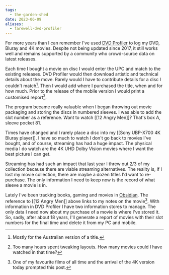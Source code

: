 ```yaml
---
tags:
  - the-garden-shed
date: 2023-06-09
aliases:
  - farewell-dvd-profiler
---
```

For more years than I can remember I've used [DVD Profiler](http://www.invelos.com) to log my DVD, Bluray and 4K movies. Despite not being updated since 2017, it still works well and remains supported by a community who crowd-source data on latest releases.

Each time I bought a movie on disc I would enter the UPC and match to the existing releases. DVD Profiler would then download artistic and technical details about the move. Rarely would I have to contribute details for a disc I couldn't match[^australia]. Then I would add where I purchased the title, when and for how much. Prior to the release of the mobile version I would print a customised report[^hours].

The program became really valuable when I began throwing out movie packaging and storing the discs in numbered sleeves. I was able to add the slot number as a reference. Want to watch [[12 Angry Men]]? That's box A, sleeve pocket 81.

Times have changed and I rarely place a disc into my [[Sony UBP-X700 4K Bluray player]]. I have so much to watch I don't go back to movies I've bought, and of course, streaming has had a huge impact. The physical media I do watch are the 4K UHD Dolby Vision movies where I want the best picture I can get.

Streaming has had such an impact that last year I threw out 2/3 of my collection because there are viable streaming alternatives. The reality is, if I lost my movie collection, there are maybe a dozen titles I'd want to re-purchase. The only information I need to keep now is the record of what sleeve a movie is in.

Lately I've been tracking books, gaming and movies in [Obsidian](https://obsidian.md). The reference to [[12 Angry Men]] above links to my notes on the movie[^12angrymen]. With information in DVD Profiler I have two information stores to manage. The only data I need now about my purchase of a movie is where I've stored it. So, sadly, after about 18 years, I'll generate a report of movies with their slot numbers for the final time and delete it from my PC and mobile.


[^australia]: Mostly for the Australian version of a title.
[^12angrymen]: One of my favourite films of all time and the arrival of the 4K version today prompted this post.
[^hours]: Too many hours spent tweaking layouts. How many movies could I have watched in that time?
